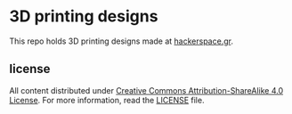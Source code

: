 3D printing designs
===================

This repo holds 3D printing designs made at [hackerspace.gr](http://www.hackerspace.gr).


license
---------
All content distributed under [Creative Commons Attribution-ShareAlike 4.0 License](https://creativecommons.org/licenses/by-sa/4.0/). For more information, read the [LICENSE](LICENSE) file.
